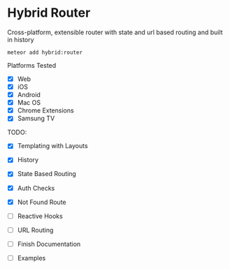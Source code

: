 # Hybrid Router

Cross-platform, extensible router with state and url based routing and built in history

`meteor add hybrid:router`

Platforms Tested
* [x] Web
* [x] iOS
* [x] Android
* [x] Mac OS
* [x] Chrome Extensions
* [x] Samsung TV

TODO: 
* [x] Templating with Layouts
* [x] History
* [x] State Based Routing
* [x] Auth Checks
* [x] Not Found Route
* [ ] Reactive Hooks
* [ ] URL Routing
* [ ] Finish Documentation
* [ ] Examples

